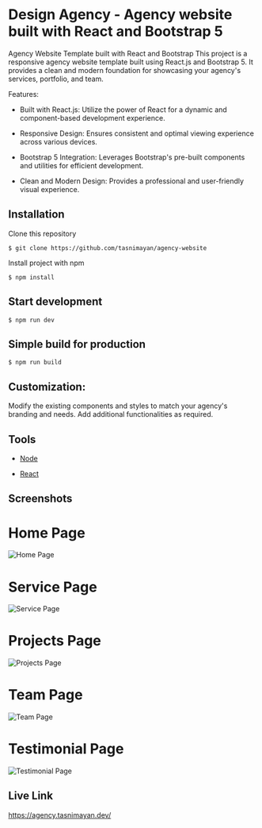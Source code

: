 # Design Agency - Agency website built with React and Bootstrap 5

Agency Website Template built with React and Bootstrap
This project is a responsive agency website template built using React.js and Bootstrap 5. It provides a clean and modern foundation for showcasing your agency's services, portfolio, and team.

Features:

- Built with React.js: Utilize the power of React for a dynamic and component-based development experience.

- Responsive Design: Ensures consistent and optimal viewing experience across various devices.

- Bootstrap 5 Integration: Leverages Bootstrap's pre-built components and utilities for efficient development.

- Clean and Modern Design: Provides a professional and user-friendly visual experience.

## Installation

Clone this repository

```
$ git clone https://github.com/tasnimayan/agency-website
```

Install project with npm

```
$ npm install
```

## Start development

```
$ npm run dev
```

## Simple build for production

```
$ npm run build
```

## Customization:

Modify the existing components and styles to match your agency's branding and needs.
Add additional functionalities as required.

## Tools

- [Node](https://nodejs.org/en/)

- [React](https://reactjs.org/)

## Screenshots

# Home Page

![Home Page](https://github.com/tasnimayan/agency-website/blob/main/public/screenshot/home.png)

# Service Page

![Service Page](https://github.com/tasnimayan/agency-website/blob/main/public/screenshot/services.png)

# Projects Page

![Projects Page](https://github.com/tasnimayan/agency-website/blob/main/public/screenshot/projects.png)

# Team Page

![Team Page](https://github.com/tasnimayan/agency-website/blob/main/public/screenshot/team.png)

# Testimonial Page

![Testimonial Page](https://github.com/tasnimayan/agency-website/blob/main/public/screenshot/testimonial.png)

## Live Link

https://agency.tasnimayan.dev/
